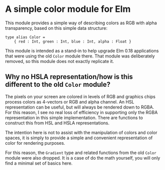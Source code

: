 # A simple color module for Elm

This module provides a simple way of describing colors as RGB with alpha transparency, based on this simple data structure:

```
type alias Color =
    { red : Int, green : Int, blue : Int, alpha : Float }
```

This module is intended as a stand-in to help upgrade Elm 0.18 applications that were using the old `Color` module
there. That module was deliberately removed, so this module does not exactly replicate it.

## Why no HSLA representation/how is this different to the old `Color` module?

The pixels on your screen are colored in levels of RGB and graphics chips process colors as 4-vectors or RGB and alpha channel. An HSL representation can be useful, but will always be rendered down to RGBA. For this reason, I see no real loss of efficiency in supporting only the RGBA representation in this simple implementation. There are functions to construct this from HSL and HSLA representations.

The intention here is not to assist with the manipulation of colors and color spaces, it is simply to provide a simple and convenient representation of color for rendering purposes.

For this reason, the `Gradient` type and related functions from the old `Color` module were also dropped. It is a case of do the math yourself, you will only find a minimal set of basics here.
